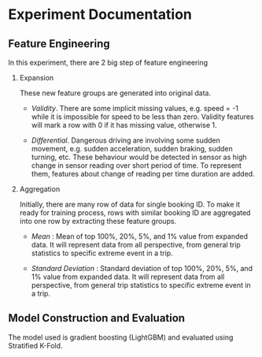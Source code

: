 # Experiment Documentation

## Feature Engineering

In this experiment, there are 2 big step of feature engineering

1. Expansion
   
   These new feature groups are generated into original data.
   
   * *Validity*. There are some implicit missing values, e.g. speed = -1 while it is impossible for speed to be less than zero.
   Validity features will mark a row with 0 if it has missing value, otherwise 1.
   
   * *Differential*. Dangerous driving are involving some sudden movement, e.g. sudden acceleration, sudden braking, sudden turning, etc.
   These behaviour would be detected in sensor as high change in sensor reading over short period of time.
   To represent them, features about change of reading per time duration are added.
   
2. Aggregation

   Initially, there are many row of data for single booking ID.
   To make it ready for training process, rows with similar booking ID are aggregated into one row by extracting these feature groups.
   
   * *Mean* : Mean of top 100%, 20%, 5%, and 1% value from expanded data.
   It will represent data from all perspective, from general trip statistics to specific extreme event in a trip.
   
   * *Standard Deviation* : Standard deviation of top 100%, 20%, 5%, and 1% value from expanded data.
   It will represent data from all perspective, from general trip statistics to specific extreme event in a trip.

## Model Construction and Evaluation

The model used is gradient boosting (LightGBM) and evaluated using Stratified K-Fold.

